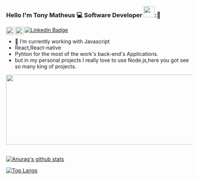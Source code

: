 ### Hello I'm Tony Matheus :computer: Software Developer <img src="https://github.com/TheDudeThatCode/TheDudeThatCode/blob/master/Assets/Developer.gif" width="30px">:👋



[![Linkedin Badge](https://img.shields.io/badge/-TonyMatheus-blue?style=flat-square&logo=Linkedin&logoColor=white&link=https:/https://www.linkedin.com/in/tonymatheus631409167/)](https://www.linkedin.com/in/tonymatheus631409167/)
<a href="https://t.me/tonydev10">
  <img align="left" alt="Tony's Telegram" width="22px" src="https://cdn.jsdelivr.net/npm/simple-icons@v3/icons/telegram.svg" />
</a>
<a href="https://www.instagram.com/tony.matheus/">
  <img align="left" alt="Beatriz's Instagram" width="22px" src="https://cdn.jsdelivr.net/npm/simple-icons@v3/icons/instagram.svg" />
</a>



- 🔭 I’m currently working with Javascript
- React,React-native
- Pyhton for the most of the work's  back-end's Applications.
- but in my personal projects I really love to use Node.js,here you got see so many king of projects.
<img src="https://media1.tenor.com/images/1b6b50f7460cef806f7d5ffd32f260b1/tenor.gif?itemid=17952484" height="190px" width="1200px">

<br/>[![Anurag's github stats](https://github-readme-stats.vercel.app/api?username=tonymatheus&count_private=true&count_private=true&theme=tokyonight)](https://github.com/tonymatheus/github-readme-stats)

[![Top Langs](https://github-readme-stats.vercel.app/api/top-langs/?username=tonymatheus&layout=compact&theme=tokyonight)](https://github.com/tonymatheus)
<!--
**tonymatheus/tonymatheus** is a ✨ _special_ ✨ repository because its `README.md` (this file) appears on your GitHub profile.

Here are some ideas to get you started:

- 🔭 I’m currently working with Javascript, React, React-native 
- 🌱 I’m currently learning ...
- 👯 I’m looking to collaborate on ...;



